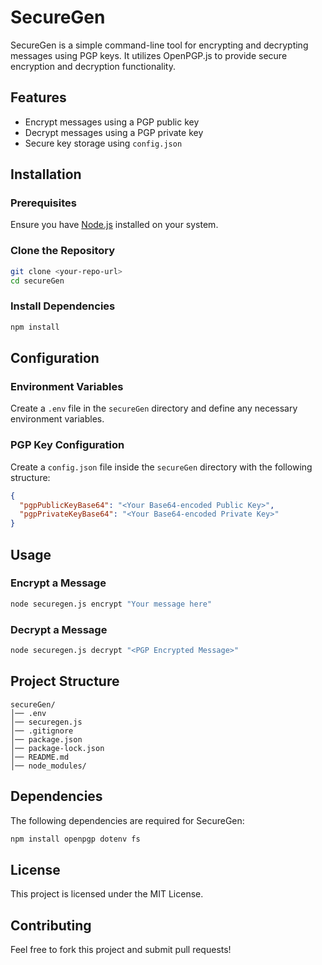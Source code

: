 # SecureGen

SecureGen is a simple command-line tool for encrypting and decrypting messages using PGP keys. It utilizes OpenPGP.js to provide secure encryption and decryption functionality.

## Features
- Encrypt messages using a PGP public key
- Decrypt messages using a PGP private key
- Secure key storage using `config.json`

## Installation

### Prerequisites
Ensure you have [Node.js](https://nodejs.org/) installed on your system.

### Clone the Repository
```sh
git clone <your-repo-url>
cd secureGen
```

### Install Dependencies
```sh
npm install
```

## Configuration

### Environment Variables
Create a `.env` file in the `secureGen` directory and define any necessary environment variables.

### PGP Key Configuration
Create a `config.json` file inside the `secureGen` directory with the following structure:
```json
{
  "pgpPublicKeyBase64": "<Your Base64-encoded Public Key>",
  "pgpPrivateKeyBase64": "<Your Base64-encoded Private Key>"
}
```

## Usage

### Encrypt a Message
```sh
node securegen.js encrypt "Your message here"
```

### Decrypt a Message
```sh
node securegen.js decrypt "<PGP Encrypted Message>"
```

## Project Structure
```
secureGen/
│── .env
│── securegen.js
│── .gitignore
│── package.json
│── package-lock.json
│── README.md
│── node_modules/
```

## Dependencies
The following dependencies are required for SecureGen:
```sh
npm install openpgp dotenv fs
```

## License
This project is licensed under the MIT License.

## Contributing
Feel free to fork this project and submit pull requests!

